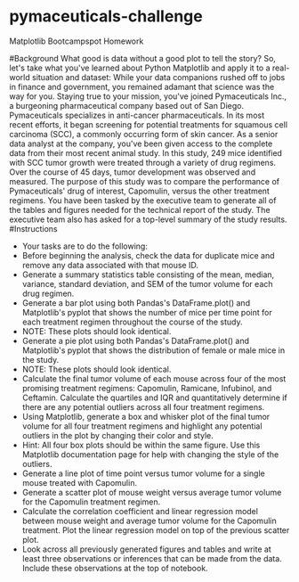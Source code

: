 # pymaceuticals-challenge
Matplotlib Bootcampspot Homework

#Background
What good is data without a good plot to tell the story?
So, let's take what you've learned about Python Matplotlib and apply it to a real-world situation and dataset:
While your data companions rushed off to jobs in finance and government, you remained adamant that science was the way for you. Staying true to your mission, you've joined Pymaceuticals Inc., a burgeoning pharmaceutical company based out of San Diego. Pymaceuticals specializes in anti-cancer pharmaceuticals. In its most recent efforts, it began screening for potential treatments for squamous cell carcinoma (SCC), a commonly occurring form of skin cancer.
As a senior data analyst at the company, you've been given access to the complete data from their most recent animal study. In this study, 249 mice identified with SCC tumor growth were treated through a variety of drug regimens. Over the course of 45 days, tumor development was observed and measured. The purpose of this study was to compare the performance of Pymaceuticals' drug of interest, Capomulin, versus the other treatment regimens. You have been tasked by the executive team to generate all of the tables and figures needed for the technical report of the study. The executive team also has asked for a top-level summary of the study results.
#Instructions
  - Your tasks are to do the following:
  - Before beginning the analysis, check the data for duplicate mice and remove any data associated with that mouse ID.
  - Generate a summary statistics table consisting of the mean, median, variance, standard deviation, and SEM of the tumor volume for each drug regimen.
  - Generate a bar plot using both Pandas's DataFrame.plot() and Matplotlib's pyplot that shows  the number of mice per time point for each treatment regimen throughout the  course of the study.
  - NOTE: These plots should look identical.
  - Generate a pie plot using both Pandas's DataFrame.plot() and Matplotlib's pyplot that shows the distribution of female or male mice in the study.
  - NOTE: These plots should look identical.
  - Calculate the final tumor volume of each mouse across four of the most promising treatment regimens: Capomulin, Ramicane, Infubinol, and Ceftamin. Calculate the quartiles and IQR and quantitatively determine if there are any potential outliers across all four treatment regimens.
  - Using Matplotlib, generate a box and whisker plot of the final tumor volume for all four treatment regimens and highlight any potential outliers in the plot by changing their color and style.
  - Hint: All four box plots should be within the same figure. Use this Matplotlib documentation page for help with changing the style of the outliers.
  - Generate a line plot of time point versus tumor volume for a single mouse treated with Capomulin.
  - Generate a scatter plot of mouse weight versus average tumor volume for the Capomulin treatment regimen.
  - Calculate the correlation coefficient and linear regression model between mouse weight and average tumor volume for the Capomulin treatment. Plot the linear regression model on top of the previous scatter plot.
  - Look across all previously generated figures and tables and write at least three observations or inferences that can be made from the data. Include these observations at the top of notebook.

